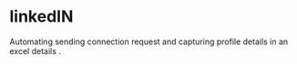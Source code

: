 # linkedIN

Automating sending connection request and capturing profile details in an excel details .
